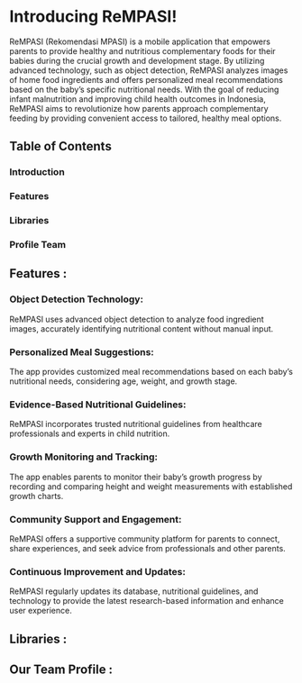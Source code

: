 # Introducing ReMPASI!
ReMPASI (Rekomendasi MPASI) is a mobile application that empowers parents to provide healthy and nutritious complementary foods for their babies during the crucial growth and development stage. By utilizing advanced technology, such as object detection, ReMPASI analyzes images of home food ingredients and offers personalized meal recommendations based on the baby’s specific nutritional needs. With the goal of reducing infant malnutrition and improving child health outcomes in Indonesia, ReMPASI aims to revolutionize how parents approach complementary feeding by providing convenient access to tailored, healthy meal options.

## Table of Contents

### Introduction

### Features

### Libraries

### Profile Team 

## Features :
### Object Detection Technology: 
ReMPASI uses advanced object detection to analyze food ingredient images, accurately identifying nutritional content without manual input.
### Personalized Meal Suggestions:
The app provides customized meal recommendations based on each baby’s nutritional needs, considering age, weight, and growth stage.
### Evidence-Based Nutritional Guidelines:
ReMPASI incorporates trusted nutritional guidelines from healthcare professionals and experts in child nutrition.
### Growth Monitoring and Tracking:
The app enables parents to monitor their baby’s growth progress by recording and comparing height and weight measurements with established growth charts.
### Community Support and Engagement:
ReMPASI offers a supportive community platform for parents to connect, share experiences, and seek advice from professionals and other parents.
### Continuous Improvement and Updates: 
ReMPASI regularly updates its database, nutritional guidelines, and technology to provide the latest research-based information and enhance user experience.

## Libraries :
### 
### 
### 

## Our Team Profile :
